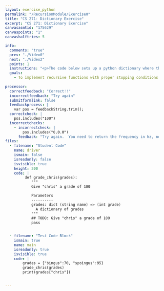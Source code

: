 ```yaml
---
layout: exercise_python
permalink: "/RecursionModule/Exercise0"
title: "CS 271: Dictionary Exercise"
excerpt: "CS 271: Dictionary Exercise"
canvasasmtid: "175629"
canvaspoints: "1"
canvashalftries: 5

info:
  comments: "true"
  prev: "./Video0"
  next: "./Video2"
  points: 1
  instructions: "<p>The code below sets up a python dictionary where the keys are strings of peoples names and the associated values are int which represent their grade.  Fill in the method <code>grade_chris</code> to give \"chris\" a grade of 100.</p>"
  goals:
    - To implement recursive functions with proper stopping conditions
    
processor:  
  correctfeedback: "Correct!!" 
  incorrectfeedback: "Try again"
  submitformlink: false
  feedbackprocess: | 
    var pos = feedbackString.trim();
  correctcheck: |
    pos.includes("100")
  incorrectchecks:
    - incorrectcheck: |
        pos.includes("0.0.0")
      feedback: "Try again.  You need to return the frequency in hz, not 0"
files:
  - filename: "Student Code"
    name: driver
    ismain: false
    isreadonly: false
    isvisible: true
    height: 200
    code: | 
         def grade_chris(grades):
            """
            Give "chris" a grade of 100

            Parameters
            ----------
            grades: dict (string name) => (int grade)
              A dictionary of grades
            """
            ## TODO: Give "chris" a grade of 100
            pass


  - filename: "Test Code Block"
    ismain: true
    name: main
    isreadonly: true
    isvisible: true
    code: |
        grades = {"bingus":70, "spoingus":95}
        grade_chris(grades)
        print(grades["chris"])

        
---
```

